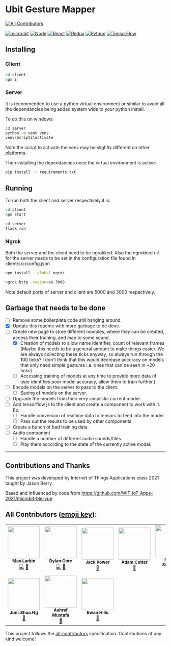 # Ubit Gesture Mapper

<!-- prettier-ignore-start -->
<!-- markdownlint-disable -->
<!-- ALL-CONTRIBUTORS-BADGE:START - Do not remove or modify this section -->
[![All Contributors](https://img.shields.io/badge/all_contributors-8-orange.svg?style=for-the-badge)](#contributors)
<!-- ALL-CONTRIBUTORS-BADGE:END -->
<!-- markdownlint-restore -->
<!-- prettier-ignore-end -->

[![micro:bit](https://img.shields.io/badge/micro%3Abit-v2-%2300ED00?style=for-the-badge&logo=micro:bit)](https://microbit.org/new-microbit/)
[![Node](https://img.shields.io/badge/Node-v14+-339933?style=for-the-badge&logo=node.js)](https://nodejs.org/)
[![React](https://img.shields.io/badge/React-v17-61DAFB?style=for-the-badge&logo=react)](https://reactjs.org/)
[![Redux](https://img.shields.io/badge/Redux-v7.2-764ABC?style=for-the-badge&logo=redux)](https://redux.js.org/)
[![Python](https://img.shields.io/badge/Python-3-3776AB?style=for-the-badge&logo=python)](https://www.python.org/)
[![TensorFlow](https://img.shields.io/badge/TensorFlow-2-FF6F00?style=for-the-badge&logo=TensorFlow)](https://www.tensorflow.org/)

## Installing

### Client

```bash
cd client
npm i
```

### Server

It is recommended to use a python virtual environment or similar to avoid all the dependancies being added system wide to your python install.

To do this on windows:

```bash
cd server
python -m venv venv
venv\Scripts\activate
```

Note the script to activate the venv may be slightly different on other platforms.

Then installing the dependancies once the virtual environment is active:

```bash
pip install -r requirements.txt
```

## Running

To run both the client and server respectively it is:

```bash
cd client
npm start
```

```bash
cd server
flask run
```

### Ngrok

Both the server and the client need to be ngrokked. Also the ngrokked url for the server needs to be set in the configuration file found in client/src/config.json

```bash
npm install --global ngrok
```

```bash
ngrok http -region=eu 3000
```

Note default ports of server and client are 5000 and 3000 respectively.

## Garbage that needs to be done

- [ ] Remove some boilerplate code still hanging around.
- [x] Update this readme with more garbage to be done.
- [ ] Create new page to store different modules, where they can be created, access their training, and map to some sound.
  - [x] Creation of models to allow name identifier, count of relevant frames (Maybe this needs to be a general amount to make things easier. We are always collecting these ticks anyway, so always run through the 100 ticks? I don't think that this would decrease accuracy on models that only need simple gestures i.e. ones that can be seen in ~20 ticks)
  - [ ] Accessing training of models at any time to provide more data (if user identifies poor model accuracy, allow them to train further.)
- [ ] Encode models on the server to pass to the client.
  - [ ] Saving of models on the server.
- [ ] Upgrade the models from their very simplistic current model.
- [ ] Add tensorflow js to the client and create a component to work with it. Ez.
  - [ ] Handle conversion of realtime data to tensors to feed into the model.
  - [ ] Pass out the results to be used by other components.
- [ ] Create a bunch of bad training data.
- [ ] Audio component
  - [ ] Handle a number of different audio sounds/files
  - [ ] Play them according to the state of the currently active model.

---

## Contributions and Thanks

This project was developed by Internet of Things Applications class 2021 taught by Jason Berry.

Based and influenced by code from https://github.com/WIT-IoT-Apps-2021/microbit-ble-vue

## All Contributors ([emoji key](https://allcontributors.org/docs/en/emoji-key)):

<!-- ALL-CONTRIBUTORS-LIST:START - Do not remove or modify this section -->
<!-- prettier-ignore-start -->
<!-- markdownlint-disable -->
<table>
  <tr>
    <td align="center"><a href="https://github.com/maxlkin"><img src="https://avatars.githubusercontent.com/u/16273613?v=4?s=100" width="100px;" alt=""/><br /><sub><b>Max Larkin</b></sub></a><br /><a href="https://github.com/WIT-IoT-Apps-2021/ubit-gesture-mapper/commits?author=maxlkin" title="Code">💻</a> <a href="#ideas-maxlkin" title="Ideas, Planning, & Feedback">🤔</a></td>
    <td align="center"><a href="https://github.com/DylanGore"><img src="https://avatars.githubusercontent.com/u/2760449?v=4?s=100" width="100px;" alt=""/><br /><sub><b>Dylan Gore</b></sub></a><br /><a href="https://github.com/WIT-IoT-Apps-2021/ubit-gesture-mapper/commits?author=DylanGore" title="Code">💻</a> <a href="#ideas-DylanGore" title="Ideas, Planning, & Feedback">🤔</a></td>
    <td align="center"><a href="https://github.com/JackP2112"><img src="https://avatars.githubusercontent.com/u/35736615?v=4?s=100" width="100px;" alt=""/><br /><sub><b>Jack Power</b></sub></a><br /><a href="#ideas-JackP2112" title="Ideas, Planning, & Feedback">🤔</a></td>
    <td align="center"><a href="https://github.com/aaccttrr"><img src="https://avatars.githubusercontent.com/u/34109635?v=4?s=100" width="100px;" alt=""/><br /><sub><b>Adam Cotter</b></sub></a><br /><a href="#ideas-aaccttrr" title="Ideas, Planning, & Feedback">🤔</a></td>
    <td align="center"><a href="https://github.com/robert-solomon12"><img src="https://avatars.githubusercontent.com/u/35696882?v=4?s=100" width="100px;" alt=""/><br /><sub><b>Robert Solomon</b></sub></a><br /><a href="#ideas-robert-solomon12" title="Ideas, Planning, & Feedback">🤔</a></td>
  </tr>
  <tr>
    <td align="center"><a href="https://github.com/junshuong"><img src="https://avatars.githubusercontent.com/u/45827759?v=4?s=100" width="100px;" alt=""/><br /><sub><b>Jun-Shuo Ng</b></sub></a><br /><a href="#ideas-junshuong" title="Ideas, Planning, & Feedback">🤔</a></td>
    <td align="center"><a href="https://www.wit.ie/"><img src="https://avatars.githubusercontent.com/u/48127747?v=4?s=100" width="100px;" alt=""/><br /><sub><b>Ashraf Mustafa</b></sub></a><br /><a href="#ideas-ashraf-mustafa" title="Ideas, Planning, & Feedback">🤔</a></td>
    <td align="center"><a href="https://github.com/ewanhills"><img src="https://avatars.githubusercontent.com/u/23585924?v=4?s=100" width="100px;" alt=""/><br /><sub><b>Ewan Hills</b></sub></a><br /><a href="#ideas-ewanhills" title="Ideas, Planning, & Feedback">🤔</a></td>
  </tr>
</table>

<!-- markdownlint-restore -->
<!-- prettier-ignore-end -->

<!-- ALL-CONTRIBUTORS-LIST:END -->

This project follows the [all-contributors](https://github.com/all-contributors/all-contributors) specification. Contributions of any kind welcome!
